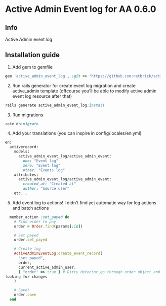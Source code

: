 # Active Admin Event log for AA 0.6.0

## Info
Active Admin event log

## Installation guide

1. Add gem to gemfile

  ```ruby
  gem 'active_admin_event_log', :git => "https://github.com:netbrick/active_admin_event_log.git"
  ```

2. Run rails generator for create event log migration and create active_admin template (offcourse you'll be able to modify active admin event log resource after that)

  ```ruby
  rails generate active_admin_event_log:install
  ```

3. Run migrations

  ```ruby
  rake db:migrate
  ```

4. Add your translations (you can inspire in config/locales/en.yml)

  ```ruby
  en:
    activerecord:
      models:
        active_admin_event_log/active_admin_event:
          one: "Event log"
          zero: "Event log"
          other: "Events log"
      attributes:
        active_admin_event_log/active_admin_event:
          created_at: "Created at"
          author: "Source user"
      etc...
  ```

5. Add event log to actions! I didn't find yet automatic way for log actions
and batch actions

  ```ruby
    member_action :set_payed do
      # Find order to pay
      order = Order.find(params[:id])

      # Set payed
      order.set_payed

      # Create log
      ActiveAdminEventLog.create_event_record(
        "set_payed",
        order,
        current_active_admin_user,
        { "order" => true } # Dirty detector go through order object and
looking for changes
      )

      # Save!
      order.save
    end
  ```
